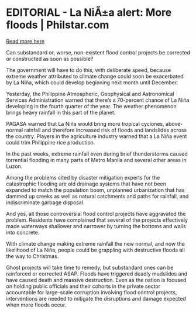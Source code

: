 # EDITORIAL - La NiÃ±a alert: More floods | Philstar.com

[Read more here](https://www.philstar.com/opinion/2025/09/17/2473340/editorial-la-nia-alert-more-floods)

Can substandard or, worse, non-existent flood control projects be corrected or constructed as soon as possible?

The government will have to do this, with deliberate speed, because extreme weather attributed to climate change could soon be exacerbated by La Niña, which could develop beginning next month until December.

Yesterday, the Philippine Atmospheric, Geophysical and Astronomical Services Administration warned that there’s a 70-percent chance of La Niña developing in the fourth quarter of the year. The weather phenomenon brings heavy rainfall in this part of the planet.

PAGASA warned that La Niña would bring more tropical cyclones, above-normal rainfall and therefore increased risk of floods and landslides across the country. Players in the agriculture industry warned that a La Niña event could trim Philippine rice production.

In the past weeks, extreme rainfall even during brief thunderstorms caused torrential flooding in many parts of Metro Manila and several other areas in Luzon.

Among the problems cited by disaster mitigation experts for the catastrophic flooding are old drainage systems that have not been expanded to match the population boom, unplanned urbanization that has dammed up creeks as well as natural catchments and paths for rainfall, and indiscriminate garbage disposal.

And yes, all those controversial flood control projects have aggravated the problem. Residents have complained that several of the projects effectively made waterways shallower and narrower by turning the bottoms and walls into concrete.

With climate change making extreme rainfall the new normal, and now the likelihood of La Niña, people could be grappling with destructive floods all the way to Christmas.

Ghost projects will take time to remedy, but substandard ones can be reinforced or corrected ASAP. Floods have triggered deadly mudslides and have caused death and massive destruction. Even as the nation is focused on holding public officials and their cohorts in the private sector accountable for large-scale corruption involving flood control projects, interventions are needed to mitigate the disruptions and damage expected when more floods occur.